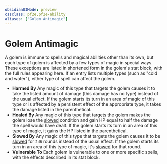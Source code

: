 ```yaml
---
obsidianUIMode: preview
cssclass: pf2e,pf2e-ability
aliases: ["Golem Antimagic"]
---
```

# Golem Antimagic

A golem is immune to spells and magical abilities other than its own, but each type of golem is affected by a few types of magic in special ways. These exceptions are listed in shortened form in the golem's stat block, with the full rules appearing here. If an entry lists multiple types (such as "cold and water"), either type of spell can affect the golem.

- **Harmed By** Any magic of this type that targets the golem causes it to take the listed amount of damage (this damage has no type) instead of the usual effect. If the golem starts its turn in an area of magic of this type or is affected by a persistent effect of the appropriate type, it takes the damage listed in the parenthetical.
- **Healed By** Any magic of this type that targets the golem makes the golem lose the [slowed](../conditions.md#Slowed) condition and gain HP equal to half the damage the spell would have dealt. If the golem starts its turn in an area of this type of magic, it gains the HP listed in the parenthetical.
- **Slowed By** Any magic of this type that targets the golem causes it to be [slowed](../conditions.md#Slowed) for `2d6` rounds instead of the usual effect. If the golem starts its turn in an area of this type of magic, it's [slowed](../conditions.md#Slowed) for that round.
- **Vulnerable To** Each golem is vulnerable to one or more specific spells, with the effects described in its stat block.